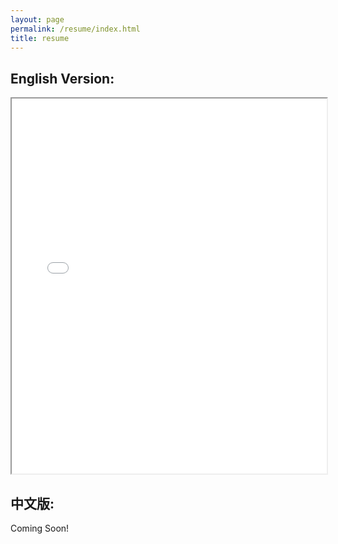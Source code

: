 ```yaml
---
layout: page
permalink: /resume/index.html
title: resume
---
```


## English Version:

<iframe src="file/CV_Zhongsheng_Wang.pdf" width="100%" height="600px"></iframe>

## 中文版:

Coming Soon!